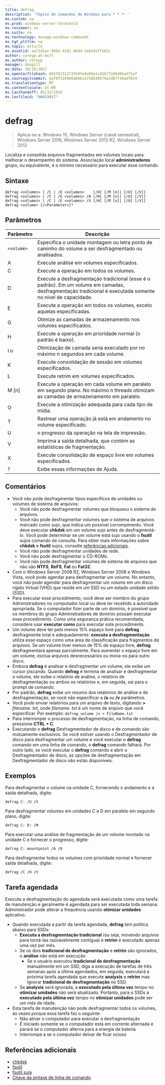 ```yaml
---
title: defrag
description: 'Tópico de comandos do Windows para * * *- '
ms.custom: na
ms.prod: windows-server-threshold
ms.reviewer: na
ms.suite: na
ms.technology: manage-windows-commands
ms.tgt_pltfrm: na
ms.topic: article
ms.assetid: aaf1d1ac-996a-4282-9b4d-1e8245ff162c
author: coreyp-at-msft
ms.author: coreyp
manager: dongill
ms.date: 10/16/2017
ms.openlocfilehash: 6b5f6231273fb9fe9a99a1cd1bf72dbd0bad71af
ms.sourcegitcommit: eaf071249b6eb6b1a758b38579a2d87710abfb54
ms.translationtype: MT
ms.contentlocale: pt-BR
ms.lasthandoff: 05/31/2019
ms.locfileid: "66433917"
---
```

# <a name="defrag"></a>defrag

>Aplica-se a: Windows 10, Windows Server (canal semestral), Windows Server 2016, Windows Server 2012 R2, Windows Server 2012

Localiza e consolida arquivos fragmentados em volumes locais para melhorar o desempenho do sistema.
Associação local **administradores** grupo, ou equivalente, é o mínimo necessário para executar esse comando.

## <a name="syntax"></a>Sintaxe
```
defrag <volumes> | /C | /E <volumes>    [/H] [/M [n]| [/U] [/V]]
defrag <volumes> | /C | /E <volumes> /A [/H] [/M [n]| [/U] [/V]]
defrag <volumes> | /C | /E <volumes> /X [/H] [/M [n]| [/U] [/V]]
defrag <volume> [/<Parameter>]*
```
## <a name="parameters"></a>Parâmetros

|Parâmetro|Descrição|
|-------|--------|
|`<volume>`|Especifica o unidade montagem ou letra ponto de caminho do volume a ser desfragmentado ou analisados.|
|A|Execute análise em volumes especificados.|
|C|Execute a operação em todos os volumes.|
|D|Execute a desfragmentação tradicional (esse é o padrão). Em um volume em camadas, desfragmentação tradicional é executada somente no nível de capacidade.|
|E|Execute a operação em todos os volumes, exceto aquelas especificadas.|
|G|Otimize as camadas de armazenamento nos volumes especificados.|
|H|Execute a operação em prioridade normal (o padrão é baixo).|
|I n|Otimização de camada seria executado por no máximo n segundos em cada volume.|
|K|Execute consolidação de sessão em volumes especificados.|
|L|Execute retrim em volumes especificados.|
|M [n]|Execute a operação em cada volume em paralelo em segundo plano. No máximo n threads otimizam as camadas de armazenamento em paralelo.|
|O|Execute a otimização adequada para cada tipo de mídia.|
|T|Rastrear uma operação já está em andamento no volume especificado.|
|U|o progresso da operação na tela de impressão.|
|V|Imprima a saída detalhada, que contém as estatísticas de fragmentação.|
|X|Execute consolidação de espaço livre em volumes especificados.|
|?|Exibe essas informações de Ajuda.|

## <a name="remarks"></a>Comentários
- Você não pode desfragmentar tipos específicos de unidades ou volumes de sistema de arquivos:
  -   Você não pode desfragmentar volumes que bloqueou o sistema de arquivos.
  -   Você não pode desfragmentar volumes que o sistema de arquivos marcado como sujo, que indica um possível corrompimento. Você deve executar **chkdsk** em um volume sujo antes de desfragmentá-lo. Você pode determinar se um volume está sujo usando o **fsutil** sujos comando de consulta. Para obter mais informações sobre **chkdsk** e **fsutil** sujos, consulte [referências adicionais](defrag.md#BKMK_additionalRef).
  -   Você não pode desfragmentar unidades de rede.
  -   Você não pode desfragmentar o CD-ROMs.
  -   Você não pode desfragmentar volumes de sistema de arquivos que não são **NTFS**, **ReFS**, **Fat** ou **Fat32**.
- Com o Windows Server 2008 R2, Windows Server 2008 e Windows Vista, você pode agendar para desfragmentar um volume. No entanto, você não pode agendar para desfragmentar um volume em um disco rígido Virtual (VHD) que reside em um SSD ou um estado unidade sólido (SSD).
- Para executar esse procedimento, você deve ser membro do grupo Administradores no computador local ou deve ter recebido a autoridade apropriada. Se o computador fizer parte de um domínio, é possível que os membros do grupo Administradores de domínio possam executar esse procedimento. Como uma segurança prática recomendada, considere usar **executar como** para executar este procedimento.
- Um volume deve ter pelo menos 15% espaço livre para **defrag** desfragmente total e adequadamente. **executa a desfragmentação** utiliza esse espaço como uma área de classificação para fragmentos de arquivos. Se um volume tiver menos de 15% de espaço livre, **defrag** desfragmentará apenas parcialmente. Para aumentar o espaço livre em um volume, exclua arquivos desnecessários ou mova-os para outro disco.
- Embora **defrag** é analisar e desfragmentar um volume, ele exibe um cursor piscando. Quando **defrag** é termina de analisar e desfragmentar o volume, ele exibe o relatório de análise, o relatório de desfragmentação ou ambos os relatórios e, em seguida, sai para o prompt de comando.
- Por padrão, **defrag** exibe um resumo dos relatórios de análise e de desfragmentação, se você não especificar a **/a** ou **/v** parâmetros.
- Você pode enviar relatórios para um arquivo de texto, digitando **>** <em>filename. txt</em>, onde *filename. txt* é um nome de arquivo que você especificar. Por exemplo: `defrag volume /v > FileName.txt`
- Para interromper o processo de desfragmentação, na linha de comando, pressione **CTRL + C**.
- Executando o **defrag** Desfragmentador de disco e de comando são mutuamente exclusivos. Se você estiver usando o Desfragmentador de disco para desfragmentar um volume e você executar o **defrag** comando em uma linha de comando, o **defrag** comando falhará. Por outro lado, se você executar o **defrag** comando e abrir o Desfragmentador de disco, as opções de desfragmentação em Desfragmentador de disco não estão disponíveis.

## <a name="BKMK_examples"></a>Exemplos
Para desfragmentar o volume na unidade C, fornecendo o andamento e a saída detalhada, digite:
```
defrag C: /U /V
```
Para desfragmentar volumes em unidades C e D em paralelo em segundo plano, digite:
```
defrag C: D: /M
```
Para executar uma análise de fragmentação de um volume montado na unidade C e fornecer o progresso, digite:
```
defrag C: mountpoint /A /U
```
Para desfragmentar todos os volumes com prioridade normal e fornecer saída detalhada, digite:
```
defrag /C /H /V
```

## <a name="BKMK_scheduledTask"></a>Tarefa agendada
Executa a desfragmentação do agendada será executada como uma tarefa de manutenção e geralmente é agendada para ser executada toda semana. Administrador pode alterar a frequência usando **otimizar unidades** aplicativo.
- Quando executada a partir da tarefa agendada, **defrag** tem política abaixo para SSDs:
   - **Executa a desfragmentação tradicional** (ou seja, movendo arquivos para torná-las razoavelmente contígua) e **retrim** é executado apenas uma vez por mês.
   - Se os dois **tradicional de desfragmentação** e **retrim** são ignorados, o **análise** não está em execução.
      - Se o usuário executou **tradicional de desfragmentação** manualmente em um SSD, diga a execução de tarefas de três semanas após a última agendados, em seguida, executará a próxima tarefa agendada que execute **analysis** e **retrim** mas Ignorar **tradicional de desfragmentação** no SSD.
   - Se **analysis** será ignorada, a **executado pela última vez** tempo no **otimizar unidades** não será atualizado.  Portanto, para o SSDs a **executado pela última vez** tempo no **otimizar unidades** pode ser um mês de idade.
- Esta tarefa de manutenção não pode desfragmentar todos os volumes, às vezes porque essa tarefa faz o seguinte:
   - Não ativar o computador para executar a desfragmentação
   - É iniciado somente se o computador está em corrente alternada e parará se o computador alterna para a energia da bateria
   - Interrompe a se o computador deixar de ficar ocioso

## <a name="BKMK_additionalRef"></a>Referências adicionais
-   [chkdsk](chkdsk.md)
-   [fsutil](fsutil.md)
-   [fsutil suja](fsutil-dirty.md)
-   [Chave da sintaxe de linha de comando](command-line-syntax-key.md)
